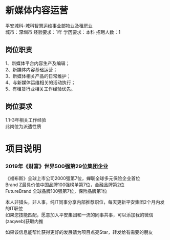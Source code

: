 # 新媒体内容运营
平安城科-城科智慧运维事业部物业及租房业  
城市：深圳市 经验要求：1年 学历要求：本科  招聘人数：1

## 岗位职责
1、新媒体平台内容生产及编辑；    
2、新媒体内容基础运营；    
3、新媒体相关产品的日常维护；    
4、与新媒体运维相关的活动执行；    
5、有租赁行业相关工作经验优先。

## 岗位要求
1.1-3年相关工作经验   
此岗位为派遣性质

# 项目说明

### 2019年《财富》世界500强第29位集团企业
《福布斯》全球上市公司2000强第7位，蝉联全球多元保险企业首位  
Brand Z最具价值中国品牌100强榜单第7位，金融品牌第2位  
FutureBrand 全球品牌100强第7位，保险品牌第1位

本人非猎头，非人事，纯IT同事分享内部推荐职位，每天更新平安集团2个月内发的IT职位  
如果您技能匹配，愿意加入平安集团和一流的同事共事，可以添加我的微信(zaqweb)获取内推 

如果该信息能帮忙获得更好的发展请为项目点亮Star，转发给有需要的朋友




